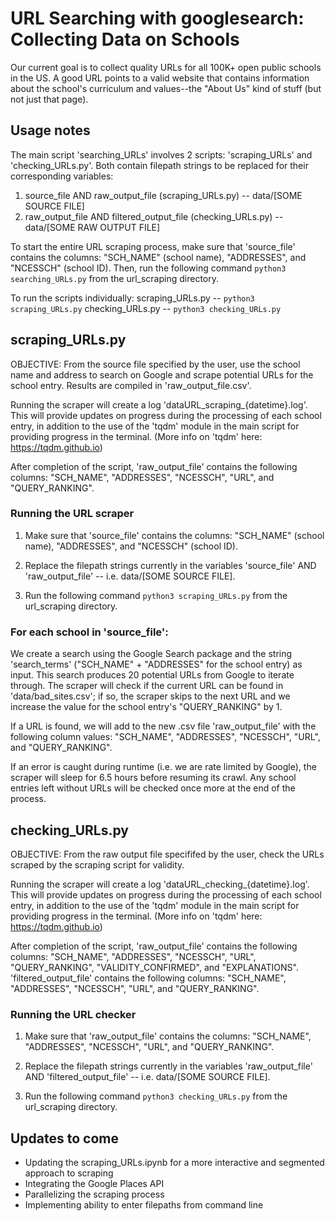 # URL Searching with googlesearch: Collecting Data on Schools
Our current goal is to collect quality URLs for all 100K+ open public schools in the US. A good URL points to a valid website that contains information about the school's curriculum and values--the "About Us" kind of stuff (but not just that page).

## Usage notes
The main script 'searching_URLs' involves 2 scripts: 'scraping_URLs' and 'checking_URLs.py'. Both contain filepath strings to be replaced for their corresponding variables: 
1. source_file AND raw_output_file (scraping_URLs.py) -- data/[SOME SOURCE FILE]
2. raw_output_file AND filtered_output_file (checking_URLs.py) -- data/[SOME RAW OUTPUT FILE]

To start the entire URL scraping process, make sure that 'source_file' contains the columns: "SCH_NAME" (school name), "ADDRESSES", and "NCESSCH" (school ID). Then, run the following command `python3 searching_URLs.py` from the url_scraping directory.

To run the scripts individually:
scraping_URLs.py -- `python3 scraping_URLs.py`
checking_URLs.py -- `python3 checking_URLs.py`

## scraping_URLs.py
OBJECTIVE: From the source file specified by the user, use the school name and address to search on Google and scrape potential URLs for the school entry. Results are compiled in 'raw_output_file.csv'.

Running the scraper will create a log 'dataURL_scraping_{datetime}.log'. This will provide updates on progress during the processing of each school entry, in addition to the use of the 'tqdm' module in the main script for providing progress in the terminal. (More info on 'tqdm' here: https://tqdm.github.io)

After completion of the script, 'raw_output_file' contains the following columns: "SCH_NAME", "ADDRESSES", "NCESSCH", "URL", and "QUERY_RANKING". 

### Running the URL scraper
1. Make sure that 'source_file' contains the columns: "SCH_NAME" (school name), "ADDRESSES", and "NCESSCH" (school ID).

2. Replace the filepath strings currently in the variables 'source_file' AND 'raw_output_file' -- i.e. data/[SOME SOURCE FILE].

3. Run the following command `python3 scraping_URLs.py` from the url_scraping directory. 

### For each school in 'source_file':
We create a search using the Google Search package and the string 'search_terms' ("SCH_NAME" + "ADDRESSES" for the school entry) as input. This search produces 20 potential URLs from Google to iterate through. The scraper will check if the current URL can be found in 'data/bad_sites.csv'; if so, the scraper skips to the next URL and we increase the value for the school entry's "QUERY_RANKING" by 1. 

If a URL is found, we will add to the new .csv file 'raw_output_file' with the following column values:
"SCH_NAME", "ADDRESSES", "NCESSCH", "URL", and "QUERY_RANKING". 

If an error is caught during runtime (i.e. we are rate limited by Google), the scraper will sleep for 6.5 hours before resuming its crawl. Any school entries left without URLs will be checked once more at the end of the process.


## checking_URLs.py
OBJECTIVE: From the raw output file specififed by the user, check the URLs scraped by the scraping script for validity. 

Running the scraper will create a log 'dataURL_checking_{datetime}.log'. This will provide updates on progress during the processing of each school entry, in addition to the use of the 'tqdm' module in the main script for providing progress in the terminal. (More info on 'tqdm' here: https://tqdm.github.io)

After completion of the script, 'raw_output_file' contains the following columns: "SCH_NAME", "ADDRESSES", "NCESSCH", "URL", "QUERY_RANKING", "VALIDITY_CONFIRMED", and "EXPLANATIONS".
'filtered_output_file' contains the following columns: "SCH_NAME", "ADDRESSES", "NCESSCH", "URL", and "QUERY_RANKING". 

### Running the URL checker
1. Make sure that 'raw_output_file' contains the columns: "SCH_NAME", "ADDRESSES", "NCESSCH", "URL", and "QUERY_RANKING".

2. Replace the filepath strings currently in the variables 'raw_output_file' AND 'filtered_output_file' -- i.e. data/[SOME SOURCE FILE].

3. Run the following command `python3 checking_URLs.py` from the url_scraping directory.

## Updates to come
- Updating the scraping_URLs.ipynb for a more interactive and segmented approach to scraping
- Integrating the Google Places API
- Parallelizing the scraping process
- Implementing ability to enter filepaths from command line